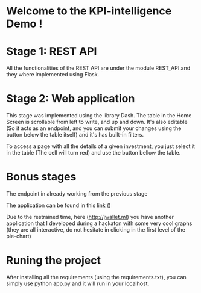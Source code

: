 # Welcome to the KPI-intelligence Demo !

# Stage 1: REST API

All the functionalities of the REST API are under the module REST_API and they where implemented using Flask.

# Stage 2: Web application

This stage was implemented using the library Dash.
The table in the Home Screen is scrollable from left to write, and up and down. It's also editable (So it acts as an endpoint,  and you can submit your changes using the button below the table itself) and it's has built-in filters.

To access a page with all the details of a given investment, you just select it in the table (The cell will turn red) and use the button bellow the table.

# Bonus stages

The endpoint in already working from the previous stage

The application can be found in this link ()

Due to the restrained time, here (http://jwallet.ml) you have another application that I developed during a hackaton with some very cool graphs (they are all interactive, do not hesitate in clicking in the first level of the pie-chart)

# Runing the project

After installing all the requirements (using the requirements.txt), you can simply use python app.py and it will run in your localhost.
